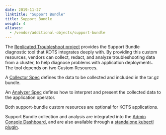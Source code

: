 ```yaml
---
date: 2019-11-27
linktitle: "Support Bundle"
title: Support Bundle
weight: 4
aliases:
  - /vendor/additional-objects/support-bundle
---
```


The [Replicated Troubleshoot project](https://github.com/replicatedhq/troubleshoot) provides the Support Bundle diagnostic tool that KOTS integrates deeply with. 
By providing this custom resources, vendors can collect, redact, and analyze troubleshooting data from a cluster, to help diagnose problems with application deployments. 
The tool depends on two Custom Resources.

A [Collector Spec](https://troubleshoot.sh/reference/collectors/overview/) defines the data to be collected and included in the tar.gz bundle.

An [Analyzer Spec](https://troubleshoot.sh/reference/analyzers/overview/) defines how to interpret and present the collected data to the application operator.

Both support-bundle custom resources are optional for KOTS applications.

Support Bundle collection and analysis are integrated into the [Admin Console Dashboard](/kotsadm/troubleshooting/support-bundle/), and are also available through a [standalone kubectl plugin](https://troubleshoot.sh/docs/support-bundle/collecting/).

